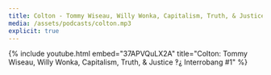 ```yaml
---
title: Colton - Tommy Wiseau, Willy Wonka, Capitalism, Truth, & Justice
media: /assets/podcasts/colton.mp3
explicit: true
---
```

{% include youtube.html embed="37APVQuLX2A" title="Colton: Tommy Wiseau, Willy Wonka, Capitalism, Truth, & Justice ‽⸘ Interrobang #1" %}
